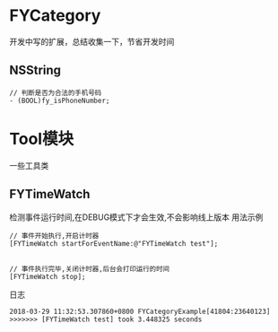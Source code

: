 # FYCategory
开发中写的扩展，总结收集一下，节省开发时间
## NSString
```objc
// 判断是否为合法的手机号码
- (BOOL)fy_isPhoneNumber; 
```


Tool模块
===
一些工具类

FYTimeWatch
---
检测事件运行时间,在DEBUG模式下才会生效,不会影响线上版本
用法示例
```
// 事件开始执行,开启计时器
[FYTimeWatch startForEventName:@"FYTimeWatch test"];


// 事件执行完毕,关闭计时器,后台会打印运行的时间
[FYTimeWatch stop];
```
日志
```
2018-03-29 11:32:53.307860+0800 FYCategoryExample[41804:23640123] >>>>>>> [FYTimeWatch test] took 3.448325 seconds
```
